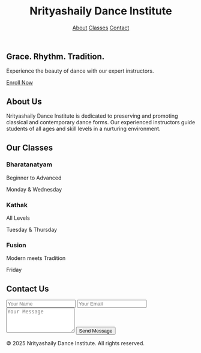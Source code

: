 <!DOCTYPE html>
<html lang="en">
<head>
  <meta charset="UTF-8">
  <title>Nrityashailydanceinstitute</title>
  <meta name="viewport" content="width=device-width, initial-scale=1.0">
  <link href="https://fonts.googleapis.com/css?family=Montserrat:700,400|Lato:400,700&display=swap" rel="stylesheet">
  <link rel="stylesheet" href="style.css">
</head>
<body>
  <header>
    <div class="container">
      <h1>Nrityashaily Dance Institute</h1>
      <nav>
        <a href="#about">About</a>
        <a href="#classes">Classes</a>
        <a href="#contact">Contact</a>
      </nav>
    </div>
  </header>
  <section class="hero">
    <div class="container">
      <h2>Grace. Rhythm. Tradition.</h2>
      <p>Experience the beauty of dance with our expert instructors.</p>
      <a href="#enroll" class="cta-btn">Enroll Now</a>
    </div>
  </section>
  <section id="about" class="info-section">
    <div class="container">
      <h2>About Us</h2>
      <p>Nrityashaily Dance Institute is dedicated to preserving and promoting classical and contemporary dance forms. Our experienced instructors guide students of all ages and skill levels in a nurturing environment.</p>
    </div>
  </section>
  <section id="classes" class="info-section cards-section">
    <div class="container">
      <h2>Our Classes</h2>
      <div class="cards">
        <div class="card">
          <h3>Bharatanatyam</h3>
          <p>Beginner to Advanced</p>
          <p>Monday & Wednesday</p>
        </div>
        <div class="card">
          <h3>Kathak</h3>
          <p>All Levels</p>
          <p>Tuesday & Thursday</p>
        </div>
        <div class="card">
          <h3>Fusion</h3>
          <p>Modern meets Tradition</p>
          <p>Friday</p>
        </div>
      </div>
    </div>
  </section>
  <section id="contact" class="info-section">
    <div class="container">
      <h2>Contact Us</h2>
      <form>
        <input type="text" placeholder="Your Name" required>
        <input type="email" placeholder="Your Email" required>
        <textarea placeholder="Your Message" rows="4" required></textarea>
        <button type="submit" class="cta-btn">Send Message</button>
      </form>
    </div>
  </section>
  <footer>
    <div class="container">
      <p>© 2025 Nrityashaily Dance Institute. All rights reserved.</p>
    </div>
  </footer>
</body>
</html>
